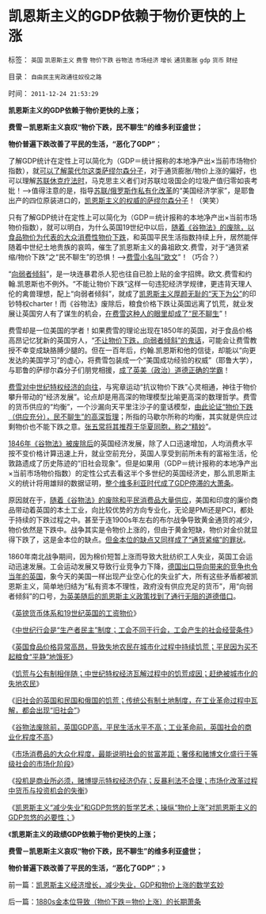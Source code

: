# 凯恩斯主义的GDP依赖于物价更快的上涨

标签： `英国` `凯恩斯主义` `费雪` `物价下跌` `谷物法` `市场经济` `增长` `通货膨胀` `gdp` `货币` `财经` 

目录： `自由民主宪政通往奴役之路`

时间： `2011-12-24 21:53:29`

**凯恩斯主义的GDP依赖于物价更快的上涨；**

**费雪－凯恩斯主义哀叹“物价下跌，民不聊生”的维多利亚盛世；**

**物价普遍下跌改善了平民的生活，“恶化了GDP”**；

了解GDP统计在定性上可以简化为（GDP＝统计报称的本地净产出×当前市场物价指数），就[可以了解蒙代尔这类萨缪尔森分子](../../../2011/12/12/欧债危机起因于蒙代尔欧元方案的明显漏洞.md)，对于通货膨胀/物价上涨的偏好，也可以理解[苏联休克疗法时](../../../2011/2/11/废除国企专营和垄断权，卖国将没门！.md)，马克思主义者们对苏联垃圾国企的垃圾产值归零如丧考妣！——>值得注意的是，指导[苏联/俄罗斯作私有化改革](../../../2011/2/11/边际退出成本和休克疗法.md)的“美国经济学家”，是耶鲁出产的四位原装进口的，[凯恩斯主义的权威的萨缪尔森分子](../../../2011/8/25/诺贝尔奖最应颁给张五常及其分子们.md)！（笑笑）

只有了解GDP统计在定性上可以简化为（GDP＝统计报称的本地净产出×当前市场物价指数），就可以明白，为什么英国19世纪中以后，[随着《谷物法》的废除，以食品物价为代表的大众消费性物价下跌](../../../2011/12/10/英国废除谷物法运动中的“重农学派”“炒楼”.md)，和英国平民生活指数持续上升，居然能伴随着中世纪土地贵族的哀鸣，催生了凯恩斯主义的鼻祖欧文.费雪，对于“通货紧缩/物价下跌”之“民不聊生”的恐惧！——>[费雪小名叫“欧文](../../../2011/12/13/欧文空想社会主义的道德神话和商业秘密.md)”！（巧合？）

“[向弱者倾斜](../../../2009/5/5/万恶之源皆为善.md)”，是一块连暴君杀人犯也往自已脸上贴的金字招牌。欧文.费雪和约翰.凯恩斯也不例外。“不能让物价下跌”这样一句违犯经济学规律，更违背天理人伦的禽兽理想，配上“向弱者倾斜”，就成了[凯恩斯主义厚颜无耻的“天下为公”](../../../2009/4/22/费雪教条之通货紧缩有害论背后的资产利益链.md)的印钞特权charter！而《谷物法》废除后，粮食价格下跌让英国远离了饥荒，就业发展让英国穷人有了谋生的机会，[在费雪这种人的眼里却成了“民不聊生](../../../2009/4/24/费雪教条和凯恩斯主义.md)”！

费雪却是一位美国的学者！如果费雪的理论出现在1850年的英国，对于食品价格高昂记忆犹新的英国穷人，“[不让物价下跌，向弱者倾斜”的鬼话](../../../2011/9/26/价格不是财富，“价格干预”是财富损失.md)，可能会让费雪教授不幸变成缺胳膊少腿的。但在一百年后，约翰.凯恩斯和他的信徒，却能以“向更发达的美国学习”的虚心，将费雪包装成一个“美国成功经验的权威”（耶鲁大学），与耶鲁的萨缪尔森分子们朋党相援，[成了英美（政治）道德正确的学霸](../../../2011/2/7/向伟大的Ludwig米塞斯致敬！.md)！

[费雪对中世纪特权经济的向往](../../../2011/6/15/费雪低利率和通缩论代表了权贵垄断特权的利益.md)，与宪章运动“抗议物价下跌”心灵相通，神往于物价攀升带动的“经济发展”。论点却是用高深的物理模型比喻更高深的数理哲学。费雪的货币供应的“均衡”，一个沙漏向天平里注沙子的童话模型，[由此论证“物价下跌（供应充分），民不聊生”的高深哲理](../../../2011/6/5/费雪“经济学”和基督教低利率道德情结.md)；所指的马歇尔所称的均衡，其实就是供应过剩物价也不能下跌之意。[张五常将其推荐于华夏同胞，称之“精妙](../../../2011/8/29/“钞票印少了会通胀”，左小蕾力挺张五常.md)”。

[1846年《谷物法》被废除后](../../../2011/12/15/大部分英国老百姓，没有享受到工业革命前的进步；.md)的英国经济发展，除了人口迅速增加，人均消费水平按不变价格计算迅速上升，就业空前充分，英国人享受到前所未有的富裕生活，伦敦路遗成了历史陈迹的“旧社会现象”。但是如果用（GDP＝统计报称的本地净产出×当前市场物价指数）的定性公式去看这半个多世纪的英国经济史，那么凯恩斯主义的统计将用雄辩的数据证明，[整个维多利亚时代成了GDP停滞的大萧条](../../../2011/12/17/维多利亚时代自由光荣的英国.md)。

原因就在于，[随着《谷物法》的废除和平民消费品大量供应](../../../2011/12/14/“反谷物法运动”的自由战士缔造了维多利亚的盛世.md)，美国和印度的廉价商品带动着英国的本土工业，向比较优势的方向专业化，无论是PMI还是PCI，都处于持续的下跌过程之中。甚至于连1900s年左右的布尔战争导致黄金通货的减少，物价依然是下跌中。战争其实是令物价上涨的，但由于黄金短缺，物价对金价就显得下跌了，这是金本位的缺点。[但金本位的缺点又同样成了“通货紧缩”的罪状](../../../2011/8/23/黄金不是天然法定货币；金本位没有必要.md)。

1860年南北战争期间，因为棉价短暂上涨而导致大批纺织工人失业，英国工会运动迅速发展。工会运动发展又导致行业竞争力下降，[德国出口导向带来的竞争也令当年的英国](../../../2011/12/20/英美对工会现象严重倾斜，大资本家对工会现象心连心.md)，象今天的美国一样出现产业空心化的失业扩大，所有这些矛盾都被凯恩斯主义，简单地归结为“私有资本不理性，政府没有供应充足的货币”，用“向弱者倾斜”的口号，[为英美随后的凯恩斯主义政策找到了通行无阻的道德借口](../../../2011/8/23/全球终于走在《通往奴役之路》上.md)。

《[英镑货币体系和19世纪英国的工资物价](../../../2011/12/22/英镑货币体系和19世纪英国的工资物价；.md)》

《[中世纪行会是“生产者民主”制度；工会不同于行会，工会产生的社会经营条件](../../../2011/12/22/中世纪行会是“生产者民主”制度.md)》

《[英国食品价格异常高昂，导致失地农民在城市化过程中持续饥荒；平民因为买不起粮食“平静”地饿死](../../../2011/12/23/英国治下的大饥荒，平民在堆积的粮食前饿死.md)》

《[饥荒与公有制相伴随；中世纪特权经济瓦解过程中的饥荒成因；赶绝被城市化的失地农民](../../../2011/12/23/饥荒与公有制相伴随；中世纪特权经济瓦解过程中的饥荒成因；.md)》

《[旧社会的英国和民国和俄国的饥荒；传统公有制土地制度，在工业革命过程中瓦解，都会出现“旧社会”](../../../2011/12/23/旧社会的成因，英国和民国和俄国的饥荒.md)》

《[谷物法废除前，英国GDP高，平民生活水平不高；工业革命前，英国社会的商业化程度不高](../../../2011/12/23/工业革命前英国的内需市场比清朝落后.md)》

《[市场消费品的大众化程度，最能说明社会的贫富差距；奢侈和赌博文化盛行于等级社会的市场化阶段](../../../2011/12/24/英国的奢侈和赌博，贫富差距的真实标志是消费品.md)》

《[投机是商业所必须，赌博提示特权经济仍存；反暴利法不合理；市场化改革过程中货币与投资机会的失衡](../../../2011/12/24/投机是商业所必须，赌博提示特权经济仍存；.md)》

《[凯恩斯主义“减少失业”和GDP忽悠的哲学艺术；操纵“物价上涨”对凯恩斯主义的GDP忽悠的必要性；](../../../2011/12/24/凯恩斯主义经济增长，减少失业，GDP和物价上涨的数学玄妙.md)》

《**凯恩斯主义的政绩GDP依赖于物价更快的上涨；**

**费雪－凯恩斯主义哀叹“物价下跌，民不聊生”的维多利亚盛世；**

**物价普遍下跌改善了平民的生活，“恶化了GDP”**；》



前一篇：[凯恩斯主义经济增长，减少失业，GDP和物价上涨的数学玄妙](../../../2011/12/24/凯恩斯主义经济增长，减少失业，GDP和物价上涨的数学玄妙.md)

后一篇：[1880s金本位导致（物价下跌＝物价上涨）的长期萧条](../../../2011/12/25/1880s金本位导致（物价下跌＝物价上涨）的长期萧条.md)